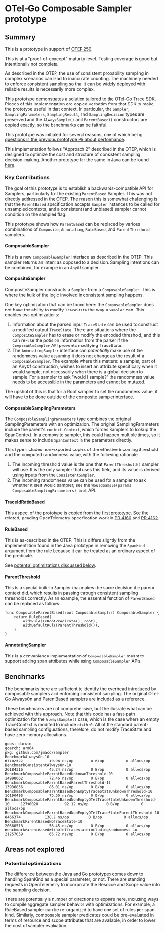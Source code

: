 # OTel-Go Composable Sampler prototype

## Summary

This is a prototype in support of [OTEP 250](https://github.com/open-telemetry/oteps/pull/250).

This is at a "proof-of-concept" maturity level.  Testing coverage is
good but intentionally not complete.

As described in the OTEP, the use of consistent probability sampling
in complex scenarios can lead to inaccurate counting.  The machinery
needed to enforce consistent sampling so that it can be widely
deployed with reliable results is necessarily more complex.

This prototype demonstrates a solution tailored to the OTel-Go Trace
SDK.  Pieces of this implementation are copied verbatim from that SDK
to make the prototype useful in that context.  In particular, the
`Sampler`, `SamplingParameters`, `SamplingResult`, and
`SamplingDecision` types are preserved and the `AlwaysSample()` and
`ParentBased()` constructors are copied exactly, so the benchmarks can
be faithful.

This prototype was initiated for several reasons, one of which being
[questions in the previous prototype PR about
performance](https://github.com/open-telemetry/opentelemetry-go/pull/5645).

This implementation follows "Approach 2" described in the OTEP, which
is designed to optimize the cost and structure of consistent sampling
decision-making.  Another prototype for the same in Java can be found
[here](https://github.com/open-telemetry/opentelemetry-java-contrib/tree/main/consistent-sampling/src/main/java/io/opentelemetry/contrib/sampler/consistent56).

### Key Contributions

The goal of this prototype is to establish a backwards-compatible API
for Samplers, particularly for the existing `ParentBased` Sampler.
This was not directly addressed in the OTEP.  The reason this is
somewhat challenging is that the `ParentBased` specification accepts
`Sampler` instances to be called for unsampled contexts, and a
consistent (and unbiased) sampler cannot condition on the sampled
flag.

This prototype shows how `ParentBased` can be replaced by various
combinations of `Composite`, `Annotating`, `RuleBased`, and
`ParentThreshold` samplers.

#### ComposableSampler

This is a new `ComposableSampler` interface as described in the OTEP.
This sampler returns an intent as opposed to a decision.  Sampling
intentions can be combined, for example in an `AnyOf` sampler.

#### CompositeSampler

CompositeSampler constructs a `Sampler` from a `ComposableSampler`.
This is where the bulk of the logic involved in consistent sampling
happens.

One key optimization that can be found here: the `ComposableSampler`
does not have the ability to modify `TraceState` the way a `Sampler`
can.  This enables two optimizations:

1. Information about the parsed input `TraceState` can be used to
   construct a modified output `TraceState`.  There are situations
   where the `CompositeSampler` has to erase or modify the encoded
   threshold, and this can re-use the potision information from the
   parser if the `ComposableSampler` API prevents modifying TraceState.
2. The `AnnotatingSampler` interface can _potentially_ make use of the
   randomness value assuming it does not change as the result of a
   `ComposableSampler`.  The example where this matters: a sampler,
   part of an AnyOf construction, wishes to insert an attribute
   specifically when it would sample, not necessarily when there is a
   global decision to sample.  For a sampler to ask "would I sample?"
   the randomness value needs to be accessible in the parameters and
   cannot be mutated.

The upshot of this is that for a Root sampler to set the randomness
value, it will have to be done outside of the composite samplerinterface.

#### ComposableSamplingParameters

The `ComposableSamplingParameters` type combines the original
SamplingParameters with an optimization.  The original
SamplingParameters include the parent's `context.Context`, which
forces Samplers to lookup the SpanContext.  In a composite sampler,
this could happen multiple times, so it makes sense to include
`SpanContext` in the parameters directly.

This type includes non-exported copies of the effective incoming
threshold and the computed randomness value, with the following
rationale:

1. The incoming threshold value is the one that `ParentThreshold()`
   sampler will use.  It is the only sampler that uses this field, and
   its value is derived using inputs from the `ConsistentSampler`.
2. The incoming randomness value can be used for a sampler to ask
   whether it iself would sampler, see the `WouldSample(params
   ComposableSamplingParameters) bool` API.

#### TraceIdRatioBased

This aspect of the prototype is copied from the [first
prototype](https://github.com/open-telemetry/opentelemetry-go/pull/5645).
See the related, pending OpenTelemetry specification work in [PR
4166](https://github.com/open-telemetry/opentelemetry-specification/pull/4166)
and [PR
4162](https://github.com/open-telemetry/opentelemetry-specification/pull/4162).

#### RuleBased

This is as-described in the OTEP.  This is differs slightly from the
implementation found in the Java prototype in removing the `SpanKind`
argument from the rule because it can be treated as an ordinary aspect of the predicate.

See [potential optimizations discussed below](#potential-optimizations).

#### ParentThreshold

This is a special built-in Sampler that makes the same decision the
parent context did, which results in passing through consistent
sampling thresholds correctly.  As an example, the essential function
of `ParentBased` can be replaced as follows:

```
func ComposableParentBased(root ComposableSampler) ComposableSampler {
	return RuleBased(
		WithRule(IsRootPredicate(), root),
		WithDefaultRule(ParentThreshold()),
	)
}
```

#### AnnotatingSampler

This is a convenience implementation of `ComposableSampler` meant to
support adding span attributes while using `ComposableSampler` APIs.

## Benchmarks

The benchmarks here are sufficient to identify the overhead introduced
by composable samplers and enforcing consistent sampling.  The
original OTel-Go AlwaysOn and ParentBased samplers are included as a
reference.

These benchmarks are not comprehensive, but the illusrate what can be
achieved with this approach.  Note that this code has a fast-path
optimization for the `AlwaysSample()` case, which is the case where an
empty TraceContext is modifed to include `ot=th:0`.  All of the
standard parent-based sampling configurations, therefore, do not
modify TraceState and have zero memory allocations.

```
goos: darwin
goarch: arm64
pkg: github.com/jmacd/sampler
BenchmarkAlwaysOn-10                                                       	67102522	        19.96 ns/op	       0 B/op	       0 allocs/op
BenchmarkConsistentAlwaysOn-10                                             	26184316	        45.24 ns/op	       0 B/op	       0 allocs/op
BenchmarkComposableParentBasedUnknownThreshold-10                          	14998062	        72.46 ns/op	       0 B/op	       0 allocs/op
BenchmarkComposableParentBasedParentThreshold-10                           	13936856	        85.01 ns/op	       0 B/op	       0 allocs/op
BenchmarkComposableParentBasedNonEmptyTraceStateUnknownThreshold-10        	16190498	        75.56 ns/op	       0 B/op	       0 allocs/op
BenchmarkComposableParentBasedNonEmptyOTelTraceStateUnknownThreshold-10    	12790028	        92.12 ns/op	       0 B/op	       0 allocs/op
BenchmarkComposableParentBasedNonEmptyOTelTraceStateParentThreshold-10     	 8466374	       138.9 ns/op	       0 B/op	       0 allocs/op
BenchmarkParentBasedNoTraceState-10                                        	20660518	        56.45 ns/op	       0 B/op	       0 allocs/op
BenchmarkParentBasedWithOTelTraceStateIncludingRandomness-10               	21257059	        65.72 ns/op	       0 B/op	       0 allocs/op
```

## Areas not explored

### Potential optimizations

The difference between the Java and Go prototypes comes down to
handling SpanKind as a special parameter, or not.  There are standing
requests in OpenTelemetry to incorporate the Resouce and Scope value
into the sampling decision.

There are potentially a number of directions to explore here,
including ways to compile aggregate sampler behavior with
optimizations.  For example, a RuleBased sampler can be re-organized
to have one set of rules per span kind.  Similarly, composable sampler
predicates could be pre-evaluated in terms of resource and scope
attributes that are available, in order to lower the cost of sampler
evaluation.
